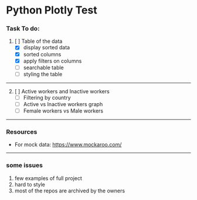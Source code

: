 # Python Plotly Test

### Task To do:
1. [ ] Table of the data
    - [x] display sorted data
    - [x] sorted columns
    - [x] apply filters on columns
    - [ ] searchable table
    - [ ] styling the table
-----
2. [ ] Active workers and Inactive workers
    - [ ] Filtering by country
    - [ ] Active vs Inactive workers graph
    - [ ] Female workers vs Male workers
---

### Resources
- For mock data: https://www.mockaroo.com/

---
### some issues
1. few examples of full project
2. hard to style
3. most of the repos are archived by the owners
